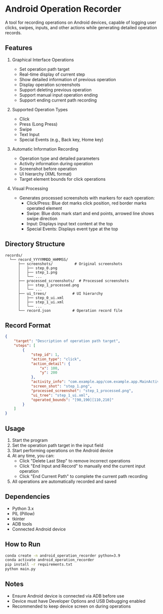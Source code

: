 # Android Operation Recorder

A tool for recording operations on Android devices, capable of logging user clicks, swipes, inputs, and other actions while generating detailed operation records.

## Features

1. Graphical Interface Operations
   - Set operation path target
   - Real-time display of current step
   - Show detailed information of previous operation
   - Display operation screenshots
   - Support deleting previous operation
   - Support manual input operation ending
   - Support ending current path recording

2. Supported Operation Types
   - Click
   - Press (Long Press)
   - Swipe
   - Text Input
   - Special Events (e.g., Back key, Home key)

3. Automatic Information Recording
   - Operation type and detailed parameters
   - Activity information during operation
   - Screenshot before operation
   - UI hierarchy (XML format)
   - Target element bounds for click operations

4. Visual Processing
   - Generates processed screenshots with markers for each operation:
     - Click/Press: Blue dot marks click position, red border marks operated element
     - Swipe: Blue dots mark start and end points, arrowed line shows swipe direction
     - Input: Displays input text content at the top
     - Special Events: Displays event type at the top

## Directory Structure

```
records/
  └── record_YYYYMMDD_HHMMSS/
      ├── screenshots/          # Original screenshots
      │   ├── step_0.png
      │   ├── step_1.png
      │   └── ...
      ├── processed_screenshots/  # Processed screenshots
      │   ├── step_1_processed.png
      │   └── ...
      ├── ui_trees/            # UI hierarchy
      │   ├── step_0_ui.xml
      │   ├── step_1_ui.xml
      │   └── ...
      └── record.json          # Operation record file
```

## Record Format

```json
{
    "target": "Description of operation path target",
    "steps": [
        {
            "step_id": 1,
            "action_type": "click",
            "action_detail": {
                "x": 100,
                "y": 200
            },
            "activity_info": "com.example.app/com.example.app.MainActivity",
            "screen_shot": "step_1.png",
            "processed_screenshot": "step_1_processed.png",
            "ui_tree": "step_1_ui.xml",
            "operated_bounds": "[90,190][110,210]"
        }
    ]
}
```

## Usage

1. Start the program
2. Set the operation path target in the input field
3. Start performing operations on the Android device
4. At any time, you can:
   - Click "Delete Last Step" to remove incorrect operations
   - Click "End Input and Record" to manually end the current input operation
   - Click "End Current Path" to complete the current path recording
5. All operations are automatically recorded and saved

## Dependencies

- Python 3.x
- PIL (Pillow)
- tkinter
- ADB tools
- Connected Android device

## How to Run

```bash
conda create -n android_operation_recorder python=3.9
conda activate android_operation_recorder
pip install -r requirements.txt
python main.py
```

## Notes

- Ensure Android device is connected via ADB before use
- Device must have Developer Options and USB Debugging enabled
- Recommended to keep device screen on during operations
